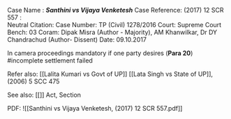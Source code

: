 Case Name : ***Santhini vs Vijaya Venketesh***
Case Reference: (2017) 12 SCR 557 :  
Neutral Citation:
Case Number: TP (Civil) 1278/2016
Court: Supreme Court
Bench: 03
Coram: Dipak Misra (Author - Majority), AM Khanwilkar, Dr DY Chandrachud (Author- Dissent)
Date: 09.10.2017

In camera proceedings mandatory if one party desires (**Para 20**) #incomplete 
settlement failed

Refer also:
[[Lalita Kumari vs Govt of UP]]
[[Lata Singh vs State of UP]], (2006) 5 SCC 475

See also:
[[]] 
Act, Section

PDF:
![[Santhini vs Vijaya Venketesh, (2017) 12 SCR 557.pdf]]